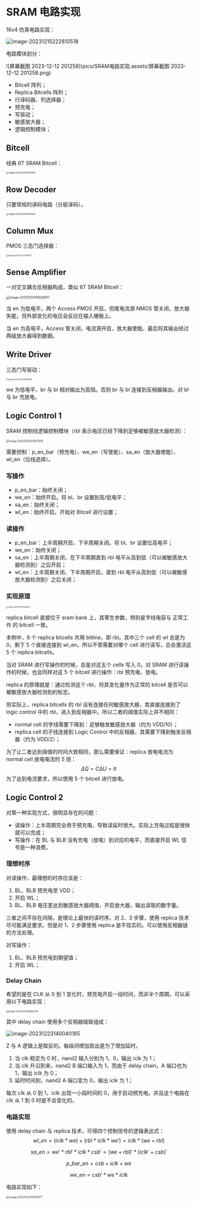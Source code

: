 # SRAM 电路实现

16x4 仿真电路实现：

![image-20231215222810518](pics/SRAM电路实现.assets/image-20231215222810518.png)

电路模块划分：

![屏幕截图 2023-12-12 201258](pics/SRAM电路实现.assets/屏幕截图 2023-12-12 201258.png)

- Bitcell 阵列；
- Replica Bitcells 阵列；
- 行译码器、列选择器；
- 预充电；
- 写驱动；
- 敏感放大器；
- 逻辑控制模块；



## Bitcell

经典 6T SRAM Bitcell：

<img src="pics/SRAM电路实现.assets/image-20231212195550682.png" alt="image-20231212195550682" style="zoom: 40%;" />



## Row Decoder

只要常规的译码电路（分层译码）。

<img src="pics/SRAM电路实现.assets/image-20231212195636824.png" alt="image-20231212195636824" style="zoom:40%;" />



## Column Mux

PMOS 三态门选择器：

<img src="pics/SRAM电路实现.assets/image-20231212213330077.png" alt="image-20231212213330077" style="zoom:35%;" />



## Sense Amplifier

一对交叉耦合反相器构成，类似 6T SRAM Bitcell：

<img src="pics/SRAM电路实现.assets/image-20231212195928971.png" alt="image-20231212195928971" style="zoom: 60%;" />

当 en 为低电平，两个 Access PMOS 开启，但尾电流源 NMOS 管关闭，放大器失能，但外部变化的电压会反应在输入栅极上。

当 en 为高电平，Access 管关闭，电流源开启，放大器使能。最后将其输出经过两级放大器得到数据。



## Write Driver

三态门写驱动：

<img src="pics/SRAM电路实现.assets/image-20231212200005259.png" alt="image-20231212200005259" style="zoom:35%;" />

we 为低电平，br 与 bl 相对输出为高阻。否则 br 与 bl 连接到反相器输出。对 bl 与 br 充放电。



## Logic Control 1

SRAM 控制线逻辑控制模块（rbl 表示电压已经下降到足够被敏感放大器检测）：

<img src="pics/SRAM电路实现.assets/image-20231215222837202.png" alt="image-20231215222837202" style="zoom:50%;" />

需要控制：p_en_bar（预充电）、we_en（写使能）、sa_en（放大器使能）、wl_en（位线选择）。

### 写操作

- p_en_bar：始终关闭；
- we_en：始终开启。将 bl、br 设置到高/低电平；
- sa_en：始终关闭；
- wl_en：始终开启。开始对 Bitcell 进行设置；

### 读操作

- p_en_bar：上半周期开启、下半周期关闭。将 bl、br 设置位高电平；
- we_en：始终关闭；
- sa_en：上半周期关闭，在下半周期直到 rbl 电平从高到低（可以被敏感放大器检测到）之后开启；
- wl_en：上半周期关闭、下半周期开启，直到 rbl 电平从高到低（可以被敏感放大器检测到）之后关闭；

### 实现原理

<img src="pics/SRAM电路实现.assets/image-20231215110526636.png" alt="image-20231215110526636" style="zoom:33%;" />

replica bitcell 直接位于 sram bank 上，其寄生参数，特别是字线电容与 正常工作 的 bitcell 一致。

本例中，8 个 replica bitcells 共用 bitline，即 rbl。其中三个 cell 的 wl 总是为 0，剩下 5 个直接连接到 wl_en，所以不管需要对哪个 cell 进行读写，总会激活这 5 个 replica bitcells。

当对 SRAM 进行写操作的时候，总是对这五个 cells 写入 0。对 SRAM 进行读操作的时候，也会同样对这 5 个 bitcell 进行操作：rbl 预充电、放电。

replica 的原理就是：通过检测这个 rbl，将其变化量作为正常的 bitcell 是否可以被敏感放大器检测到的标志。

但实际上，replica bitcells 的 rbl 没有连接任何敏感放大器，其直接连接到了 logic control 中的 rbl，进入到反相器中。所以二者的阈值实际上并不相同：

- normal cell 的字线需要下降到：足够触发敏感放大器（约为 VDD/10）；
- replica cell 的子线连接到 Logic Control 中的反相器，其需要下降到触发反相器（约为 VDD/2）；

为了让二者达到阈值的时间大致相同，那么需要保证：replica 放电电流为 normal cell 放电电流的 5 倍：
$$
\Delta Q = C \Delta U = It
$$
为了达到电流要求，所以使用 5 个 bitcell 进行放电。



## Logic Control 2

对第一种实现方式，很明显存在的问题：

- 读操作：上半周期完全用于预充电，导致读延时很大。实际上充电过程是很快就可以完成；
- 写操作：在 BL 与 BLB 没有充电（放电）到对应的电平，而直接开启 WL 信号是一种浪费。

### 理想时序

对读操作，最理想的时序应该是：

1. BL、BLB 预充电至 VDD；
2. 开启 WL；
3. BL、BLB 电压差达到敏感放大器阈值，开启放大器，输出读取的数字量。

三者之间不存在间隔，是理论上最快的读时序。对 2、3 步骤，使用 replica 技术尽可能满足要求。但是对 1、2 步骤使用 replica 是不现实的。可以使用反相器链的方法处理。

对写操作：

1. BL、BLB 预充电到期望值；
2. 开启 WL；

### Delay Chain

希望的是在 CLK 从 0 到 1 变化时，预充电开启一段时间，而非半个周期，可以采用以下电路实现：

<img src="pics/SRAM电路实现.assets/image-20231223135955376.png" alt="image-20231223135955376" style="zoom:43%;" />

其中 delay chain 使用多个反相器级联组成：

![image-20231223140040165](pics/SRAM电路实现.assets/image-20231223140040165.png)

Z 与 A 逻辑上是取反的。每级间增加扇出是为了增加延时。

1. 当 clk 稳定为 0 时，nand2 输入分别为 1、0，输出 iclk 为 1；
2. 当 clk 升沿到来，nand2 B 端口输入为 1，而由于 delay chain，A 端口也为 1，输出 iclk 为 0；
3. 延时时间到，nand2 A 端口变为 0，输出 iclk 为 1；

每次 clk 从 0 到 1，iclk 出现一小段时间的 0，用于启动预充电。并且这个电路在 clk 从 1 到 0 时是不会变化的。

### 电路实现

使用 delay chain 与 replica 技术，可得四个控制信号的逻辑表达式：
$$
wl\_en = (iclk * we)  + (rbl * iclk * we')= iclk * (we + rbl)
$$

$$
sa\_en = we' * rbl' * iclk * csb' 
           = ( we + rbl )' * ( iclk' + csb )'
$$

$$
p\_bar\_en = csb + iclk + we
$$

$$
we\_en = csb' * we * iclk
$$

电路实现如下：

<img src="pics/SRAM电路实现.assets/image-20231223141241477.png" alt="image-20231223141241477" style="zoom:50%;" />